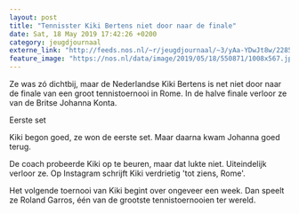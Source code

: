 ```yaml
---
layout: post
title: "Tennisster Kiki Bertens niet door naar de finale"
date: Sat, 18 May 2019 17:42:26 +0200
category: jeugdjournaal
externe_link: "http://feeds.nos.nl/~r/jeugdjournaal/~3/yAa-YDwJt8w/2285266"
feature_image: "https://nos.nl/data/image/2019/05/18/550871/1008x567.jpg"
---
```


<p>Ze was zó dichtbij, maar de Nederlandse Kiki Bertens is net niet door naar de finale van een groot tennistoernooi in Rome. In de halve finale verloor ze van de Britse Johanna Konta.</p>
<p>Eerste set</p>
<p>Kiki begon goed, ze won de eerste set. Maar daarna kwam Johanna goed terug.</p>
<p>De coach probeerde Kiki op te beuren, maar dat lukte niet. Uiteindelijk verloor ze. Op Instagram schrijft Kiki verdrietig 'tot ziens, Rome'.</p>
<p>Het volgende toernooi van Kiki begint over ongeveer een week. Dan speelt ze Roland Garros, één van de grootste tennistoernooien ter wereld.</p><img src="http://feeds.feedburner.com/~r/jeugdjournaal/~4/yAa-YDwJt8w" height="1" width="1" alt=""/>
